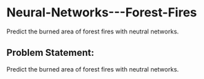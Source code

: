 # Neural-Networks---Forest-Fires
Predict the burned area of forest fires with neutral networks.

## Problem Statement:
Predict the burned area of forest fires with neutral networks.
